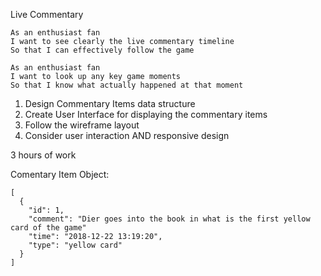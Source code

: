 Live Commentary


```
As an enthusiast fan
I want to see clearly the live commentary timeline
So that I can effectively follow the game
```

```
As an enthusiast fan
I want to look up any key game moments
So that I know what actually happened at that moment
```


1. Design Commentary Items data structure
2. Create User Interface for displaying the commentary items
3. Follow the wireframe layout
4. Consider user interaction AND responsive design

3 hours of work

Comentary Item Object: 

```
[
  {
    "id": 1,
    "comment": "Dier goes into the book in what is the first yellow card of the game"
    "time": "2018-12-22 13:19:20",
    "type": "yellow card" 
  }
]
```



